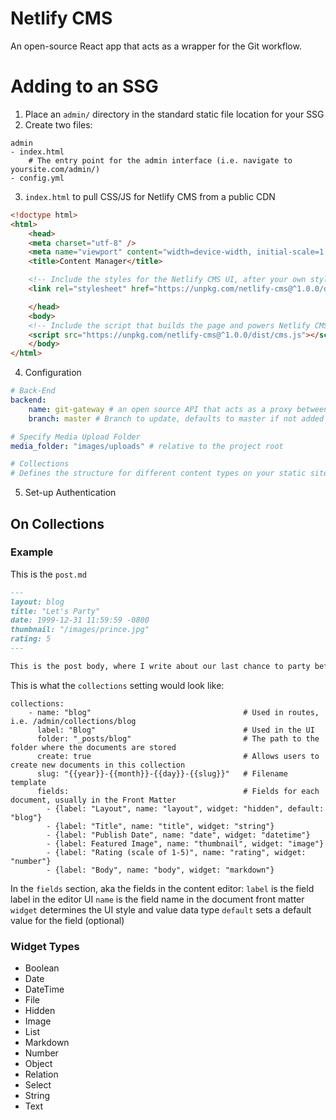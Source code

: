 # Netlify CMS
An open-source React app that acts as a wrapper for the Git workflow.

# Adding to an SSG
1. Place an `admin/` directory in the standard static file location for your SSG
2. Create two files:
```
admin
- index.html
    # The entry point for the admin interface (i.e. navigate to yoursite.com/admin/)
- config.yml
```
3. `index.html` to pull CSS/JS for Netlify CMS from a public CDN
```html
<!doctype html>
<html>
    <head>
    <meta charset="utf-8" />
    <meta name="viewport" content="width=device-width, initial-scale=1.0" />
    <title>Content Manager</title>

    <!-- Include the styles for the Netlify CMS UI, after your own styles -->
    <link rel="stylesheet" href="https://unpkg.com/netlify-cms@^1.0.0/dist/cms.css" />

    </head>
    <body>
    <!-- Include the script that builds the page and powers Netlify CMS -->
    <script src="https://unpkg.com/netlify-cms@^1.0.0/dist/cms.js"></script>
    </body>
</html>
```
4. Configuration
```yaml
# Back-End
backend:
    name: git-gateway # an open source API that acts as a proxy between authenticated users of your site and your site repo
    branch: master # Branch to update, defaults to master if not added

# Specify Media Upload Folder
media_folder: "images/uploads" # relative to the project root

# Collections
# Defines the structure for different content types on your static site
```
5. Set-up Authentication


## On Collections
### Example

This is the `post.md`
```markdown
---
layout: blog
title: "Let's Party"
date: 1999-12-31 11:59:59 -0800
thumbnail: "/images/prince.jpg"
rating: 5
---

This is the post body, where I write about our last chance to party before the Y2K bug destroys us all.
```

This is what the `collections` setting would look like:
```
collections:
    - name: "blog"                                  # Used in routes, i.e. /admin/collections/blog
      label: "Blog"                                 # Used in the UI
      folder: "_posts/blog"                         # The path to the folder where the documents are stored
      create: true                                  # Allows users to create new documents in this collection
      slug: "{{year}}-{{month}}-{{day}}-{{slug}}"   # Filename template
      fields:                                       # Fields for each document, usually in the Front Matter
        - {label: "Layout", name: "layout", widget: "hidden", default: "blog"}
        - {label: "Title", name: "title", widget: "string"}
        - {label: "Publish Date", name: "date", widget: "datetime"}
        - {label: Featured Image", name: "thumbnail", widget: "image"}
        - {label: "Rating (scale of 1-5)", name: "rating", widget: "number"}
        - {label: "Body", name: "body", widget: "markdown"}
```
In the `fields` section, aka the fields in the content editor:
`label` is the field label in the editor UI
`name` is the field name in the document front matter
`widget` determines the UI style and value data type
`default` sets a default value for the field (optional)

### Widget Types
* Boolean
* Date
* DateTime
* File
* Hidden
* Image
* List
* Markdown
* Number
* Object
* Relation
* Select
* String
* Text